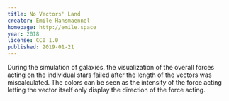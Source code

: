 ```yaml
---
title: No Vectors' Land
creator: Emile Hansmaennel
homepage: http://emile.space
year: 2018
license: CC0 1.0
published: 2019-01-21
---
```


During the simulation of galaxies, the visualization of the overall forces acting on the individual stars failed after the length of the vectors was miscalculated. The colors can be seen as the intensity of the force acting letting the vector itself only display the direction of the force acting.
